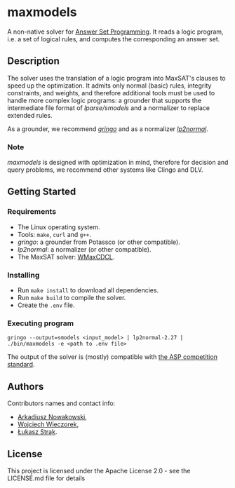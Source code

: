 # maxmodels

A non-native solver for [Answer Set Programming](https://en.wikipedia.org/wiki/Answer_set_programming).
It reads a logic program, i.e. a set of logical rules, and computes the corresponding an answer set.

## Description

The solver uses the translation of a logic program into MaxSAT's clauses to speed up
the optimization. It admits only normal (basic) rules, integrity constraints, and weights, and therefore
additional tools must be used to handle more complex logic programs:
a grounder that supports the intermediate file format of _lparse/smodels_
and a normalizer to replace extended rules.

As a grounder, we recommend [_gringo_](https://potassco.org/clingo/) and as a normalizer [_lp2normal_](https://research.ics.aalto.fi/software/asp/lp2normal/).

### Note

_maxmodels_ is designed with optimization in mind, therefore for decision and query problems,
we recommend other systems like Clingo and DLV.

## Getting Started

### Requirements

-   The Linux operating system.
-   Tools: `make`, `curl` and `g++`.
-   _gringo_: a grounder from Potassco (or other compatible).
-   _lp2normal_: a normalizer (or other compatible).
-   The MaxSAT solver: [WMaxCDCL](https://maxsat-evaluations.github.io/2023/descriptions.html).

### Installing

-   Run `make install` to download all dependencies.
-   Run `make build` to compile the solver.
-   Create the `.env` file.

### Executing program

```
gringo --output=smodels <input_model> | lp2normal-2.27 | ./bin/maxmodels -e <path to .env file>
```

The output of the solver is (mostly) compatible with [the ASP competition standard](https://www.mat.unical.it/aspcomp2013/files/aspoutput.txt).

## Authors

Contributors names and contact info:

-   [Arkadiusz Nowakowski](https://ab.us.edu.pl/emp?id=46971),
-   [Wojciech Wieczorek](https://kiia.ubb.edu.pl/pracownicy/dr-habwojciechwieczorek),
-   [Łukasz Strąk](https://ab.us.edu.pl/emp?id=47011).

## License

This project is licensed under the Apache License 2.0 - see the LICENSE.md file for details
